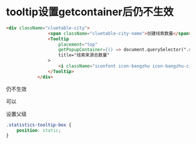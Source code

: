 # tooltip设置getcontainer后仍不生效

```html
<div className="cluetable-city">
				<span className="cluetable-city-name">创建线索数量</span>
				<Tooltip
					placement="top"
					getPopupContainer={() => document.querySelector(".statistics-tooltip-box") as HTMLElement}
					title="线索来源总数量"
				>
					<i className="iconfont icon-bangzhu icon-bangzhu-city"></i>
				</Tooltip>
			</div>

```



仍不生效


可以


设置父级
```css
.statistics-tooltip-box {
	position: static;
}

```
